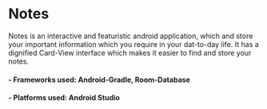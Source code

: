 # Notes

Notes is an interactive and featuristic android application, which and store your important information which you require in your dat-to-day life. It has a dignified Card-View interface which makes it easier to find and store your notes.

#### - Frameworks used: Android-Gradle, Room-Database
#### - Platforms used: Android Studio
